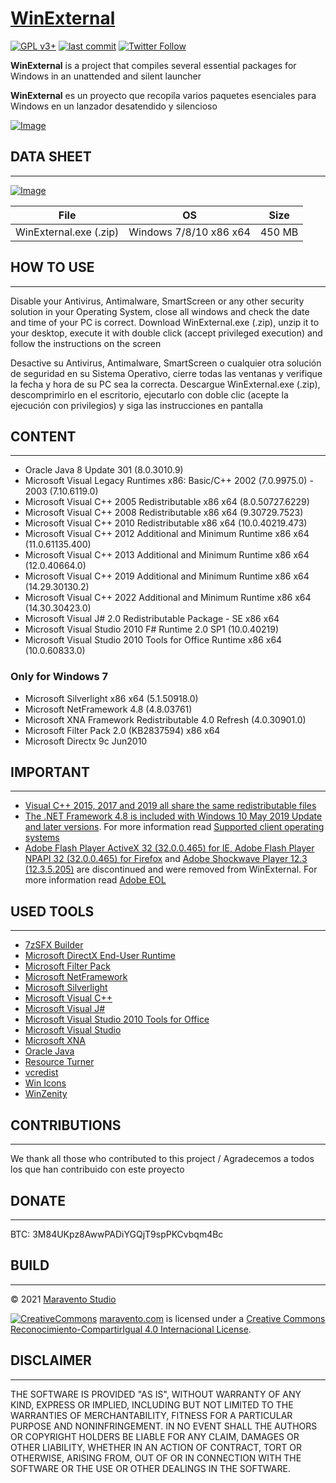 # [WinExternal](https://www.maravento.com/p/winexternal.html)

[![GPL v3+](https://img.shields.io/badge/License-GPL%20v3%2B-blue.svg)](https://www.gnu.org/licenses/gpl-3.0)
[![last commit](https://img.shields.io/github/last-commit/maravento/winexternal)](https://github.com/maravento/winexternal/)
[![Twitter Follow](https://img.shields.io/twitter/follow/maraventostudio.svg?style=social)](https://twitter.com/maraventostudio)

**WinExternal** is a project that compiles several essential packages for Windows in an unattended and silent launcher

**WinExternal** es un proyecto que recopila varios paquetes esenciales para Windows en un lanzador desatendido y silencioso

[![Image](https://2.bp.blogspot.com/-iZ_fW9WYLHM/XOV_tAfCZkI/AAAAAAAAHW8/B-RdtgeEwX08oizgP3VDG-_kdWb95ngaQCLcBGAs/s1600/winexternal.png)](https://www.maravento.com/p/winexternal.html)

## DATA SHEET

---

[![Image](https://1.bp.blogspot.com/-Y_vVfquMvAE/WsOHgH6kY1I/AAAAAAAAD6Q/PPbPjbEBHH4YJDrcU6tE0ENbhHMroAmRQCLcBGAs/s1600/quick-download.png)](https://mega.nz/file/qY0AzITR#oneRrivVWllAvZQ5UdR958YqqlyhFM4ju-HLe4y8I64)

|File|OS|Size|
| :---: | :---: | :---: |
|WinExternal.exe (.zip)|Windows 7/8/10 x86 x64|450 MB|

## HOW TO USE

---

Disable your Antivirus, Antimalware, SmartScreen or any other security solution in your Operating System, close all windows and check the date and time of your PC is correct. Download WinExternal.exe (.zip), unzip it to your desktop, execute it with double click (accept privileged execution) and follow the instructions on the screen

Desactive su Antivirus, Antimalware, SmartScreen o cualquier otra solución de seguridad en su Sistema Operativo, cierre todas las ventanas y verifique la fecha y hora de su PC sea la correcta. Descargue WinExternal.exe (.zip), descomprimirlo en el escritorio, ejecutarlo con doble clic (acepte la ejecución con privilegios) y siga las instrucciones en pantalla

## CONTENT

---

- Oracle Java 8 Update 301 (8.0.3010.9)
- Microsoft Visual Legacy Runtimes x86: Basic/C++ 2002 (7.0.9975.0) - 2003 (7.10.6119.0)
- Microsoft Visual C++ 2005 Redistributable x86 x64 (8.0.50727.6229)
- Microsoft Visual C++ 2008 Redistributable x86 x64 (9.30729.7523)
- Microsoft Visual C++ 2010 Redistributable x86 x64 (10.0.40219.473)
- Microsoft Visual C++ 2012 Additional and Minimum Runtime x86 x64 (11.0.61135.400)
- Microsoft Visual C++ 2013 Additional and Minimum Runtime x86 x64 (12.0.40664.0)
- Microsoft Visual C++ 2019 Additional and Minimum Runtime x86 x64 (14.29.30130.2)
- Microsoft Visual C++ 2022 Additional and Minimum Runtime x86 x64 (14.30.30423.0)
- Microsoft Visual J# 2.0 Redistributable Package - SE x86 x64
- Microsoft Visual Studio 2010 F# Runtime 2.0 SP1 (10.0.40219)
- Microsoft Visual Studio 2010 Tools for Office Runtime x86 x64 (10.0.60833.0)

### Only for Windows 7

- Microsoft Silverlight x86 x64 (5.1.50918.0)
- Microsoft NetFramework 4.8 (4.8.03761)
- Microsoft XNA Framework Redistributable 4.0 Refresh (4.0.30901.0)
- Microsoft Filter Pack 2.0 (KB2837594) x86 x64
- Microsoft Directx 9c Jun2010

## IMPORTANT

---

- [Visual C++ 2015, 2017 and 2019 all share the same redistributable files](https://support.microsoft.com/en-us/help/2977003/the-latest-supported-visual-c-downloads)
- [The .NET Framework 4.8 is included with Windows 10 May 2019 Update and later versions](https://docs.microsoft.com/en-us/dotnet/framework/install/on-windows-10#net-framework-48). For more information read [Supported client operating systems](https://docs.microsoft.com/en-us/dotnet/framework/get-started/system-requirements#supported-client-operating-systems)
- [Adobe Flash Player ActiveX 32 (32.0.0.465) for IE, Adobe Flash Player NPAPI 32 (32.0.0.465) for Firefox](https://helpx.adobe.com/es/flash-player/kb/installation-problems-flash-player-windows.html) and [Adobe Shockwave Player 12.3 (12.3.5.205)](https://fpdownload.macromedia.com/pub/flashplayer/latest/help/install_flash_player.exe) are discontinued and were removed from WinExternal. For more information read [Adobe EOL](https://www.adobe.com/es/products/flashplayer/end-of-life.html#:~:text=As%20previously%20announced%20in%20July,(%E2%80%9CEOL%20Date%E2%80%9D).)

## USED TOOLS

---

- [7zSFX Builder](https://sourceforge.net/projects/s-zipsfxbuilder/)
- [Microsoft DirectX End-User Runtime](https://www.microsoft.com/en-us/download/details.aspx?id=35)
- [Microsoft Filter Pack](https://www.microsoft.com/en-us/download/details.aspx?id=50934)
- [Microsoft NetFramework](https://dotnet.microsoft.com/download/dotnet-framework)
- [Microsoft Silverlight](https://www.microsoft.com/silverlight/)
- [Microsoft Visual C++](https://support.microsoft.com/es-es/topic/descargas-m%C3%A1s-recientes-compatibles-de-visual-c-2647da03-1eea-4433-9aff-95f26a218cc0)
- [Microsoft Visual J#](https://www.microsoft.com/es-co/download/details.aspx?id=4712)
- [Microsoft Visual Studio 2010 Tools for Office](https://www.microsoft.com/es-es/download/details.aspx?id=48217)
- [Microsoft Visual Studio](https://www.microsoft.com/en-us/Download/confirmation.aspx?id=6144)
- [Microsoft XNA](https://www.microsoft.com/en-us/download/details.aspx?id=20914)
- [Oracle Java](https://www.java.com/en/download/manual.jsp)
- [Resource Turner](http://www.restuner.com/)
- [vcredist](https://github.com/abbodi1406/vcredist/releases)
- [Win Icons](http://www.iconarchive.com/show/fs-icons-by-franksouza183/Places-folder-windows-icon.html)
- [WinZenity](https://github.com/maravento/winzenity)


## CONTRIBUTIONS

---

We thank all those who contributed to this project / Agradecemos a todos los que han contribuido con este proyecto

## DONATE

---

BTC: 3M84UKpz8AwwPADiYGQjT9spPKCvbqm4Bc

## BUILD

---

© 2021 [Maravento Studio](http://www.maravento.com)

[![CreativeCommons](https://licensebuttons.net/l/by-sa/4.0/88x31.png)](http://creativecommons.org/licenses/by-sa/4.0/)
[maravento.com](http://www.maravento.com) is licensed under a [Creative Commons Reconocimiento-CompartirIgual 4.0 Internacional License](http://creativecommons.org/licenses/by-sa/4.0/).

## DISCLAIMER

---

THE SOFTWARE IS PROVIDED "AS IS", WITHOUT WARRANTY OF ANY KIND, EXPRESS OR IMPLIED, INCLUDING BUT NOT LIMITED TO THE WARRANTIES OF MERCHANTABILITY, FITNESS FOR A PARTICULAR PURPOSE AND NONINFRINGEMENT. IN NO EVENT SHALL THE AUTHORS OR COPYRIGHT HOLDERS BE LIABLE FOR ANY CLAIM, DAMAGES OR OTHER LIABILITY, WHETHER IN AN ACTION OF CONTRACT, TORT OR OTHERWISE, ARISING FROM, OUT OF OR IN CONNECTION WITH THE SOFTWARE OR THE USE OR OTHER DEALINGS IN THE SOFTWARE.
